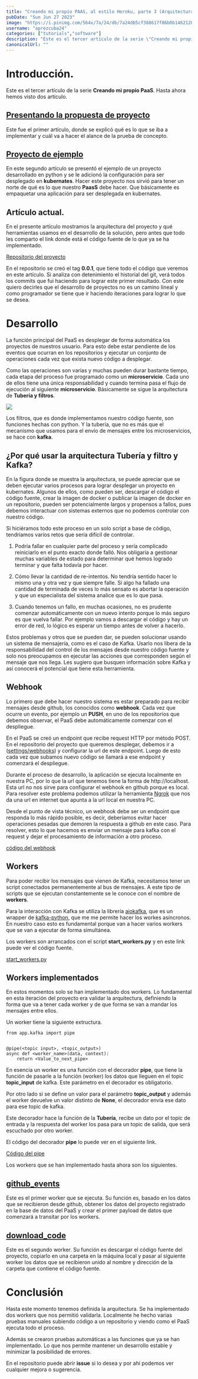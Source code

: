 ```yaml
---
title: "Creando mi propio PAAS, al estilo Heroku, parte 3 (Arquitectura y primeros microservicios)"
pubDate: "Sun Jun 27 2023"
image: "https://i.pinimg.com/564x/7a/24/db/7a24db5cf388617f86b0b1462120eea3.jpg"
username: "aprezcuba24"
categories: ["tutorials","software"]
description: "Este es el tercer artículo de la serie \"Creando mi propio PaaS\". Aquí comenzamos con el desarrollo real del sistema. Presentaremos la arquitectura e implementaremos los primeros microservicios."
canonicalUrl: ""
---
```


# Introducción.

Este es el tercer artículo de la serie **Creando mi propio PaaS**. Hasta ahora hemos visto dos artículo.

## [Presentando la propuesta de proyecto](https://cucoders.dev/publicaciones/aprezcuba24/paas1/) 

Este fue el primer artículo, donde se explicó qué es lo que se iba a implementar y cuál va a hacer el alance de la prueba de concepto.

## [Proyecto de ejemplo](https://cucoders.dev/publicaciones/aprezcuba24/paas2/)

En este segundo artículo se presentó el ejemplo de un proyecto desarrollado en python y se le adicionó la configuración para ser desplegado en **kubernates**. Hacer este proyecto nos sirvió para tener un norte de qué es lo que nuestro **PaasS** debe hacer. Que básicamente es empaquetar una aplicación para ser desplegada en kubernates.

## Artículo actual.

En el presente artículo mostramos la arquitectura del proyecto y qué herramientas usamos en el desarrollo de la solución, pero antes que todo les comparto el link donde está el código fuente de lo que ya se ha implementado.

[Repositorio del proyecto](https://github.com/aprezcuba24/cupaas)

En el repositorio se creó el tag **0.0.1**, que tiene todo el código que veremos en este artículo. Si analiza con detenimiento el historial del git, verá todos los commits que fui haciendo para lograr este primer resultado. Con este quiero decirles que el desarrollo de proyectos no es un camino lineal y como programador se tiene que ir haciendo iteraciones para lograr lo que se desea.

# Desarrollo

La función principal del PaaS es desplegar de forma automática los proyectos de nuestros usuario. Para esto debe estar pendiente de los eventos que ocurran en los repositorios y ejecutar un conjunto de operaciones cada vez que exista nuevo código a desplegar. 

Como las operaciones son varias y muchas pueden durar bastante tiempo, cada etapa del proceso fue programado como un **microservicio**. Cada uno de ellos tiene una única responsabilidad y cuando termina pasa el flujo de ejecución al siguiente **microservicio**. Básicamente se sigue la arquitectura de **Tubería y filtros**.

<img src="https://live.staticflickr.com/65535/53001394880_7a6370837f_b.jpg">

Los filtros, que es donde implementamos nuestro código fuente, son funciones hechas con python. Y la tubería, que no es más que el mecanismo que usamos para el envío de mensajes entre los microservicios, se hace con **kafka**.

## ¿Por qué usar la arquitectura **Tubería y filtro** y Kafka?

En la figura donde se muestra la arquitectura, se puede apreciar que se deben ejecutar varios procesos para lograr desplegar un proyecto en kubernates. Algunos de ellos, como pueden ser, descargar el código el código fuente, crear la imagen de docker o publicar la imagen de docker en un repositorio, pueden ser potencialmente largos y propensos a fallos, pues debemos interactuar con sistemas externos que no podemos controlar con nuestro código.

Si hiciéramos todo este proceso en un solo script a base de código, tendríamos varios retos que sería difícil de controlar.

1. Podría fallar en cualquier parte del proceso y sería complicado reiniciarlo en el punto exacto donde falló. Nos obligaría a gestionar muchas variables de estado para determinar qué hemos logrado terminar y que falta todavía por hacer.

2. Cómo llevar la cantidad de re-intentos. No tendría sentido hacer lo mismo una y otra vez y que siempre falle. Si algo ha fallado una cantidad de terminada de veces lo más sensato es abortar la operación y que un especialista del sistema analice que es lo que pasa.

3. Cuando tenemos un fallo, en muchas ocasiones, no es prudente comenzar automáticamente con un nuevo intento porque lo más seguro es que vuelva fallar. Por ejemplo vamos a descargar el código y hay un error de red, lo lógico es esperar un tiempo antes de volver a hacerlo.

Estos problemas y otros que se pueden dar, se pueden solucionar usando un sistema de mensajería, como es el caso de Kafka. Usarlo nos libera de la responsabilidad  del control de los mensajes desde nuestro código fuente y solo nos preocupamos en ejecutar las acciones que corresponden según el mensaje que nos llega. Les sugiero que busquen información sobre Kafka y así conocerá el potencial que tiene esta herramienta.

## Webhook

Lo primero que debe hacer nuestro sistema es estar preparado para recibir mensajes desde github, los conocidos como **webhook**. Cada vez que ocurre un evento, por ejemplo un **PUSH**, en uno de los repositorios que debemos observar, el PaaS debe automáticamente comenzar con el despliegue.

En el PaaS se creó un endpoint que recibe request HTTP por método POST. En el repositorio del proyecto que queremos desplegar, debemos ir a ([settings/webhooks](https://docs.github.com/en/webhooks-and-events/webhooks/creating-webhooks)) y configurar la url de este endpoint. Luego de esto cada vez que subamos nuevo código se llamará a ese endpoint y comenzará el despliegue.

Durante el proceso de desarrollo, la aplicación se ejecuta localmente en nuestra PC, por lo que la url que tenemos tiene la forma de http://localhost. Esta url no nos sirve para configurar el webhook en github porque es local. Para resolver este problema podemos utilizar la herramienta [Ngrok](https://ngrok.com/) que nos da una url en internet que apunta a la url local en nuestra PC.

Desde el punto de vista técnico, un webhook debe ser un endpoint que responda lo más rápido posible, es decir, deberíamos evitar hacer operaciones pesadas que demoren la respuesta a github en este caso. Para resolver, esto lo que hacemos es enviar un mensaje para kafka con el request y dejar el procesamiento de información a otro proceso.

[código del webhook](https://github.com/aprezcuba24/cupaas/blob/main/app/webhook.py)

## Workers

Para poder recibir los mensajes que vienen de Kafka, necesitamos tener un script conectados permanentemente al bus de mensajes. A este tipo de scripts que se ejecutan constantemente se le conoce con el nombre de **workers**.

Para la interacción con Kafka se utiliza la librería [aiokafka](https://github.com/aio-libs/aiokafka), que es un wrapper de [kafka-python](https://github.com/dpkp/kafka-python), que me me permite hacer los workes asíncronos. En nuestro caso esto es fundamental porque van a hacer varios workers que se van a ejecutar de forma simultánea.

Los workers son arrancados con el script **start_workers.py** y en este link puede ver el código fuente.

[start_workers.py](https://github.com/aprezcuba24/cupaas/blob/main/start_workers.py)

## Workers implementados

En estos momentos solo se han implementado dos workers. Lo fundamental en esta iteración del proyecto era validar la arquitectura, definiendo la forma que va a tener cada worker y de que forma se van a mandar los mensajes entre ellos.

Un worker tiene la siguiente extructura.

```
from app.kafka import pipe


@pipe(<topic input>, <topic_output>)
async def <worker_name>(data, context):
    return <Value_to_next_pipe>
```

En esencia un worker es una función con el decorador **pipe**, que tiene la función de pasarle a la función (worker) los datos que lleguen en el topic **topic_input** de kafka. Este parámetro en el decorador es obligatorio. 

Por otro lado si se define un valor para el parámetro **topic_output** y además el worker devuelve un valor distinto de **None**, el decorador envía ese dato para ese topic de kafka. 

Este decorador hace la función de la **Tubería**, recibe un dato por el topic de entrada y la respuesta del worker los pasa para un topic de salida, que será escuchado por otro worker.

El código del decorador **pipe** lo puede ver en el siguiente link.

[Código del pipe](https://github.com/aprezcuba24/cupaas/blob/main/app/kafka/__init__.py)

Los workers que se han implementado hasta ahora son los siguientes.

## [github_events](https://github.com/aprezcuba24/cupaas/blob/main/app/functions/github_events.py)

Este es el primer worker que se ejecuta. Su función es, basado en los datos que se recibieron desde github, obtener los datos del proyecto registrado en la base de datos del PaaS y crear el primer payload  de datos que comenzará a transitar por los workers.

## [download_code](https://github.com/aprezcuba24/cupaas/blob/main/app/functions/download_code.py)

Este es el segundo worker. Su función es descargar el código fuente del proyecto, copiarlo en una carpeta en la máquina local y pasar al siguiente worker los datos que se recibieron unido al nombre y dirección de la carpeta que contiene el código fuente.

# Conclusión

Hasta este momento tenemos definida la arquitectura. Se ha implementado dos workers que nos permitió validarla. Localmente he hecho varias pruebas manuales subiendo código a un repositorio y viendo como el PaaS ejecuta todo el proceso.

Además se crearon pruebas automáticas a las funciones que ya se han implementado. Lo que nos permite mantener un desarrollo estable y minimizar la posibilidad de errores.

En el repositorio puede abrir **issue** si lo desea y por ahí podemos ver cualquier mejora o sugerencia.